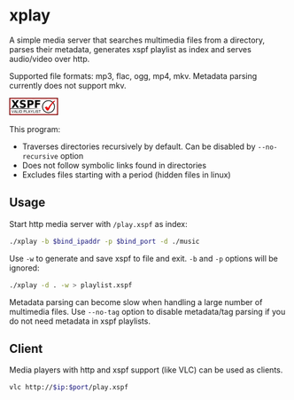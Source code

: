 # xplay

A simple media server that searches multimedia files from a directory, parses their metadata, generates xspf playlist as index and serves audio/video over http.

Supported file formats: mp3, flac, ogg, mp4, mkv. Metadata parsing currently does not support mkv.

[![This program produces valid XSPF playlist files.](assets/valid-xspf.png)](https://validator.xspf.org/referrer/)

This program:

- Traverses directories recursively by default. Can be disabled by `--no-recursive` option
- Does not follow symbolic links found in directories
- Excludes files starting with a period (hidden files in linux)

## Usage

Start http media server with `/play.xspf` as index:

```bash
./xplay -b $bind_ipaddr -p $bind_port -d ./music
```

Use `-w` to generate and save xspf to file and exit. `-b` and `-p` options will be ignored:

```bash
./xplay -d . -w > playlist.xspf
```

Metadata parsing can become slow when handling a large number of multimedia files. Use `--no-tag` option to disable metadata/tag parsing if you do not need metadata in xspf playlists.

## Client

Media players with http and xspf support (like VLC) can be used as clients.

```bash
vlc http://$ip:$port/play.xspf
```

